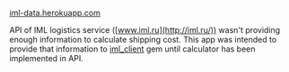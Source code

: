 [iml-data.herokuapp.com](http://iml-data.herokuapp.com/)

API of IML logistics service ([www.iml.ru](http://iml.ru/)) wasn't providing enough information to calculate shipping cost. This app was intended to provide that information to [iml_client](http://github.com/bob-frost/iml_client/) gem until calculator has been implemented in API.
